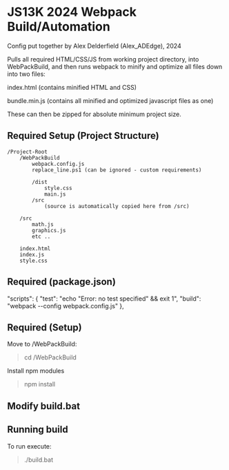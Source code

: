 # JS13K 2024 Webpack Build/Automation

Config put together by Alex Delderfield (Alex_ADEdge), 2024

Pulls all required HTML/CSS/JS from working project directory, into WebPackBuild, and then runs webpack to minify and optimize all files down into two files:

index.html (contains minified HTML and CSS)

bundle.min.js (contains all minified and optimized javascript files as one)

These can then be zipped for absolute minimum project size.

## Required Setup (Project Structure)


    /Project-Root
        /WebPackBuild
            webpack.config.js
            replace_line.ps1 (can be ignored - custom requirements)

            /dist
                style.css
                main.js
            /src
                (source is automatically copied here from /src)

        /src
            math.js
            graphics.js
            etc ..
            
        index.html
        index.js
        style.css



## Required (package.json)

"scripts": {
"test": "echo \"Error: no test specified\" && exit 1",
"build": "webpack --config webpack.config.js"
},


## Required (Setup)

Move to /WebPackBuild:

> cd /WebPackBuild

Install npm modules

> npm install


## Modify build.bat



## Running build

To run execute:

> ./build.bat

